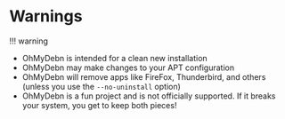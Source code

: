# Warnings

!!! warning
- OhMyDebn is intended for a clean new installation
- OhMyDebn may make changes to your APT configuration
- OhMyDebn will remove apps like FireFox, Thunderbird, and others (unless you use the `--no-uninstall` option)
- OhMyDebn is a fun project and is not officially supported. If it breaks your system, you get to keep both pieces!

